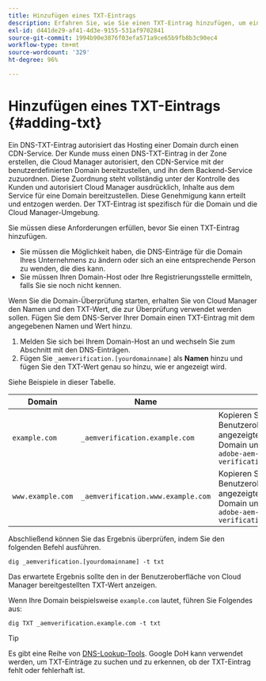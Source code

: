 ```yaml
---
title: Hinzufügen eines TXT-Eintrags
description: Erfahren Sie, wie Sie einen TXT-Eintrag hinzufügen, um einen benutzerdefinierten Domain-Namen in Cloud Manager hinzuzufügen.
exl-id: d441de29-af41-4d3e-9155-531af9702841
source-git-commit: 1994b90e3876f03efa571a9ce65b9fb8b3c90ec4
workflow-type: tm+mt
source-wordcount: '329'
ht-degree: 96%

---
```


# Hinzufügen eines TXT-Eintrags {#adding-txt}

Ein DNS-TXT-Eintrag autorisiert das Hosting einer Domain durch einen CDN-Service. Der Kunde muss einen DNS-TXT-Eintrag in der Zone erstellen, die Cloud Manager autorisiert, den CDN-Service mit der benutzerdefinierten Domain bereitzustellen, und ihn dem Backend-Service zuzuordnen. Diese Zuordnung steht vollständig unter der Kontrolle des Kunden und autorisiert Cloud Manager ausdrücklich, Inhalte aus dem Service für eine Domain bereitzustellen. Diese Genehmigung kann erteilt und entzogen werden. Der TXT-Eintrag ist spezifisch für die Domain und die Cloud Manager-Umgebung.

Sie müssen diese Anforderungen erfüllen, bevor Sie einen TXT-Eintrag hinzufügen.

* Sie müssen die Möglichkeit haben, die DNS-Einträge für die Domain Ihres Unternehmens zu ändern oder sich an eine entsprechende Person zu wenden, die dies kann.
* Sie müssen Ihren Domain-Host oder Ihre Registrierungsstelle ermitteln, falls Sie sie noch nicht kennen.

Wenn Sie die Domain-Überprüfung starten, erhalten Sie von Cloud Manager den Namen und den TXT-Wert, die zur Überprüfung verwendet werden sollen. Fügen Sie dem DNS-Server Ihrer Domain einen TXT-Eintrag mit dem angegebenen Namen und Wert hinzu.

1. Melden Sie sich bei Ihrem Domain-Host an und wechseln Sie zum Abschnitt mit den DNS-Einträgen.
1. Fügen Sie `_aemverification.[yourdomainname]` als **Namen** hinzu und fügen Sie den TXT-Wert genau so hinzu, wie er angezeigt wird.

Siehe Beispiele in dieser Tabelle.

| Domain | Name | TXT-Wert |
|--- |--- |---|
| `example.com` | `_aemverification.example.com` | Kopieren Sie den vollständigen in der Benutzeroberfläche von Cloud Manager angezeigten Wert. Dieser ist spezifisch für die Domain und die Umgebung. Beispiel:<br>`adobe-aem-verification=example.com/[program]/[env]/..*` |
| `www.example.com` | `_aemverification.www.example.com` | Kopieren Sie den vollständigen in der Benutzeroberfläche von Cloud Manager angezeigten Wert. Dieser ist spezifisch für die Domain und die Umgebung. Beispiel:<br>`adobe-aem-verification=www.example.com/[program]/[env]/..*` |

Abschließend können Sie das Ergebnis überprüfen, indem Sie den folgenden Befehl ausführen.

```shell
dig _aemverification.[yourdomainname] -t txt
```

Das erwartete Ergebnis sollte den in der Benutzeroberfläche von Cloud Manager bereitgestellten TXT-Wert anzeigen.

Wenn Ihre Domain beispielsweise `example.com` lautet, führen Sie Folgendes aus:

```shell
dig TXT _aemverification.example.com -t txt
```

>[!TIP]
>
>Es gibt eine Reihe von [DNS-Lookup-Tools](https://www.ultratools.com/tools/dnsLookup). Google DoH kann verwendet werden, um TXT-Einträge zu suchen und zu erkennen, ob der TXT-Eintrag fehlt oder fehlerhaft ist.

